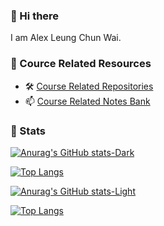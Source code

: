 ### 👋 Hi there 

I am Alex Leung Chun Wai.

### 👋 Cource Related Resources

- 🛠️ [Course Related Repositories](Course.md)
- 📫 [Course Related Notes Bank](https://github.com/CityuSource/EE-Notes)

### 👣 Stats

<!-- Dark mode only -->
[![Anurag's GitHub stats-Dark](https://github-readme-stats.vercel.app/api?username=AlexLeungZ&count_private=true&show_icons=true&theme=radical#gh-dark-mode-only)](https://github.com/anuraghazra/github-readme-stats#gh-dark-mode-only)

[![Top Langs](https://github-readme-stats.vercel.app/api/top-langs/?username=AlexLeungZ&hide=html&langs_count=8&layout=compact&theme=radical#gh-dark-mode-only)](https://github.com/anuraghazra/github-readme-stats)

<!-- Light mode only -->
[![Anurag's GitHub stats-Light](https://github-readme-stats.vercel.app/api?username=AlexLeungZ&count_private=true&show_icons=true&theme=vue#gh-light-mode-only)](https://github.com/anuraghazra/github-readme-stats#gh-light-mode-only)

[![Top Langs](https://github-readme-stats.vercel.app/api/top-langs/?username=AlexLeungZ&hide=html&langs_count=8&layout=compact&theme=vue#gh-light-mode-only)](https://github.com/anuraghazra/github-readme-stats)

<!-- ### Extra Pins

[![Readme Card](https://github-readme-stats.vercel.app/api/pin/?username=AlexLeungZ&repo=xxx)](https://github.com/anuraghazra/github-readme-stats) -->









<!--
**AlexLeungZ/AlexLeungZ** is a ✨ _special_ ✨ repository because its `README.md` (this file) appears on your GitHub profile.

Here are some ideas to get you started:

- 🔭 I’m currently working on ...
- 🌱 I’m currently learning ...
- 👯 I’m looking to collaborate on ...
- 🤔 I’m looking for help with ...
- 💬 Ask me about ...
- 📫 How to reach me: ...
- 😄 Pronouns: ...
- ⚡ Fun fact: ...
-->


